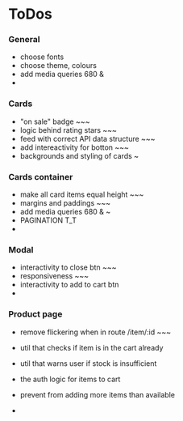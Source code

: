 # ToDos

### General

- choose fonts
- choose theme, colours
- add media queries 680 &
-

### Cards

- "on sale" badge ~~~
- logic behind rating stars ~~~
- feed with correct API data structure ~~~
- add intereactivity for botton ~~~
- backgrounds and styling of cards ~

### Cards container

- make all card items equal height ~~~
- margins and paddings ~~~
- add media queries 680 & ~
- PAGINATION T_T
-

### Modal

- interactivity to close btn ~~~
- responsiveness ~~~
- interactivity to add to cart btn
-

### Product page

- remove flickering when in route /item/:id ~~~
- util that checks if item is in the cart already
- util that warns user if stock is insufficient

- the auth logic for items to cart
- prevent from adding more items than available
-
